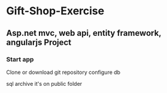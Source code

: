 # Gift-Shop-Exercise

## Asp.net mvc, web api, entity framework, angularjs Project

### Start app
Clone or download git repository
configure db

sql archive it's on public folder